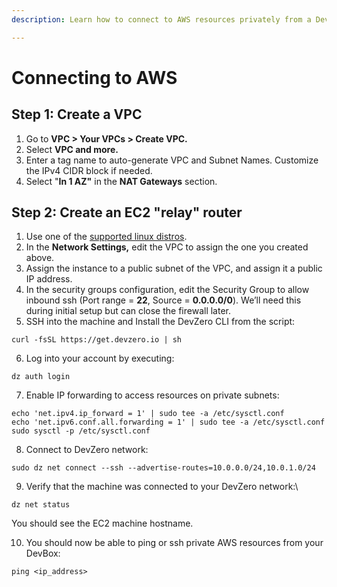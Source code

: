 ```yaml
---
description: Learn how to connect to AWS resources privately from a DevBox.

---
```


# Connecting to AWS

## Step 1: Create a VPC

1. Go to **VPC > Your VPCs > Create VPC.**
2. Select **VPC and more.**
3. Enter a tag name to auto-generate VPC and Subnet Names. Customize the IPv4 CIDR block if needed.
4. Select "**In 1 AZ"** in the **NAT Gateways** section.

## Step 2: Create an EC2 "relay" router

1. Use one of the [supported linux distros](https://aws.amazon.com/mp/linux/).
2. In the **Network Settings,** edit the VPC to assign the one you created above.
3. Assign the instance to a public subnet of the VPC, and assign it a public IP address.
4. In the security groups configuration, edit the Security Group to allow inbound ssh (Port range = **22**, Source = **0.0.0.0/0**). We’ll need this during initial setup but can close the firewall later.‍
5. SSH into the machine and Install the DevZero CLI from the script:

```
curl -fsSL https://get.devzero.io | sh
```

6. Log into your account by executing:

```
dz auth login
```

7. Enable IP forwarding to access resources on private subnets:

```
echo 'net.ipv4.ip_forward = 1' | sudo tee -a /etc/sysctl.conf
echo 'net.ipv6.conf.all.forwarding = 1' | sudo tee -a /etc/sysctl.conf
sudo sysctl -p /etc/sysctl.conf
```

8. Connect to DevZero network:

```
sudo dz net connect --ssh --advertise-routes=10.0.0.0/24,10.0.1.0/24
```

9. Verify that the machine was connected to your DevZero network:\

```
dz net status
```

   You should see the EC2 machine hostname.

10. You should now be able to ping or ssh private AWS resources from your DevBox:

```
ping <ip_address>
```
